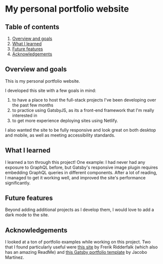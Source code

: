 # My personal portfolio website

## Table of contents
1. [Overview and goals](#overview-and-goals)
2. [What I learned](#what-i-learned)
3. [Future features](#future-features)
4. [Acknowledgements](#acknowledgements)

## Overview and goals
This is my personal portfolio website. 

I developed this site with a few goals in mind:
1) to have a place to host the full-stack projects I've been developing over the past few months
2) to practice using GatsbyJS, as its a front-end framework that I'm really interested in
3) to get more experience deploying sites using Netlify.

I also wanted the site to be fully responsive and look great on both desktop and mobile, as well as meeting accessibility standards.

## What I learned
I learned a ton through this project! One example: I had never had any exposure to GraphQL before, but Gatsby's responsive image plugin requires embedding GraphQL queries in different components. After a lot of reading, I managed to get it working well, and improved the site's performance significantly. 

## Future features
Beyond adding additional projects as I develop them, I would love to add a dark mode to the site.

## Acknowledgements
I looked at a ton of portfolio examples while working on this project. Two that I found particularly useful were [this site](https://fredrikridderfalk.github.io/) by Frerik Ridderfalk (which also has an amazing ReadMe) and [this Gatsby portfolio template](https://gatsby-simplefolio.netlify.app/) by Jacobo Martínez.
